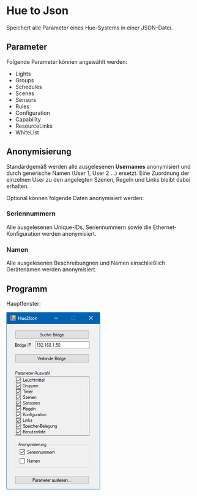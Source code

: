 # Hue to Json
Speichert alle Parameter eines Hue-Systems in einer JSON-Datei.


## Parameter
Folgende Parameter können angewählt werden:

* Lights
* Groups
* Schedules
* Scenes
* Sensors
* Rules
* Configuration
* Capability
* ResourceLinks
* WhiteList


## Anonymisierung
Standardgemäß werden alle ausgelesenen __Usernames__ anonymisiert und durch generische Namen (User 1, User 2 ...) ersetzt. Eine Zuordnung der einzelnen User zu den angelegten Szenen, Regeln und Links bleibt dabei erhalten.

Optional können folgende Daten anonymisiert werden:

### Seriennummern
Alle ausgelesenen Unique-IDs, Seriennummern sowie die Ethernet-Konfiguration werden anonymisiert.

### Namen
Alle ausgelesenen Beschreibungnen und Namen einschließlich Gerätenamen werden anonymisiert.


## Programm
Hauptfenster:

![MainView 0.2a - Screenshot][MainView_0_2a]

[MainView_0_2a]: docu/img/MainView_0.2a-2.png "MainView 0.2a - Screenshot"
